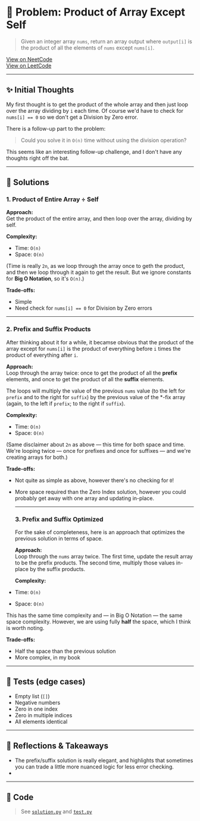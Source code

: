 # 🧠 Problem: Product of Array Except Self

> Given an integer array `nums`, return an array output where `output[i]` is the
> product of all the elements of `nums` except `nums[i]`.

[View on NeetCode](https://neetcode.io/problems/products-of-array-discluding-self/)  
[View on LeetCode](https://leetcode.com/problems/product-of-array-except-self/)

---

## ✨ Initial Thoughts

My first thought is to get the product of the whole array and then just loop
over the array dividing by `i` each time. Of course we'd have to check for
`nums[i] == 0` so we don't get a Division by Zero error.

There is a follow-up part to the problem:  
> Could you solve it in `O(n)` time without using the division operation?

This seems like an interesting follow-up challenge, and I don't have any
thoughts right off the bat.

---

## 🚀 Solutions

### 1. Product of Entire Array ÷ Self

**Approach:**  
Get the product of the entire array, and then loop over the array, dividing by
self.

**Complexity:**  
- Time: `O(n)`
- Space: `O(n)`

(Time is really `2n`, as we loop through the array once to geth the product, and
then we loop through it again to get the result. But we ignore constants for
**Big O Notation**, so it's `O(n)`.)

**Trade-offs:**  
- Simple
- Need check for `nums[i] == 0` for Division by Zero errors

---

### 2. Prefix and Suffix Products

After thinking about it for a while, it becamse obvious that the product of the
array except for `nums[i]` is the product of everything before `i` times the
product of everything after `i`.

**Approach:**  
Loop through the array twice: once to get the product of all the **prefix**
elements, and once to get the product of all the **suffix** elements.

The loops will multiply the value of the previous `nums` value (to the left for
`prefix` and to the right for `suffix`) by the previous value of the *-fix array
(again, to the left if `prefix`; to the right if `suffix`).

**Complexity:**  
- Time: `O(n)`
- Space: `O(n)`

(Same disclaimer about `2n` as above — this time for both space and time. We're
looping twice — once for prefixes and once for suffixes — and we're creating
arrays for both.)

**Trade-offs:**  
- Not quite as simple as above, however there's no checking for `0`!
- More space required than the Zero Index solution, however you could probably
  get away with one array and updating in-place.

  ---

  ### 3. Prefix and Suffix Optimized

  For the sake of completeness, here is an approach that optimizes the previous
  solution in terms of space.

  **Approach:**  
  Loop through the `nums` array twice. The first time, update the result array
  to be the prefix products. The second time, multiply those values in-place by
  the suffix products.

  **Complexity:**  
- Time: `O(n)`
- Space: `O(n)`

This has the same time complexity and — in Big O Notation — the same space
complexity. However, we are using fully **half** the space, which I think is
worth noting.

**Trade-offs:**  
- Half the space than the previous solution
- More complex, in my book

---

## 🧪 Tests (edge cases)

- Empty list (`[]`)
- Negative numbers
- Zero in one index
- Zero in multiple indices
- All elements identical

---

## 📌 Reflections & Takeaways

- The prefix/suffix solution is really elegant, and highlights that sometimes
  you can trade a little more nuanced logic for less error checking.
- 

---

## 🧮 Code

> See [`solution.py`](./solution.py) and [`test.py`](./test.py)
